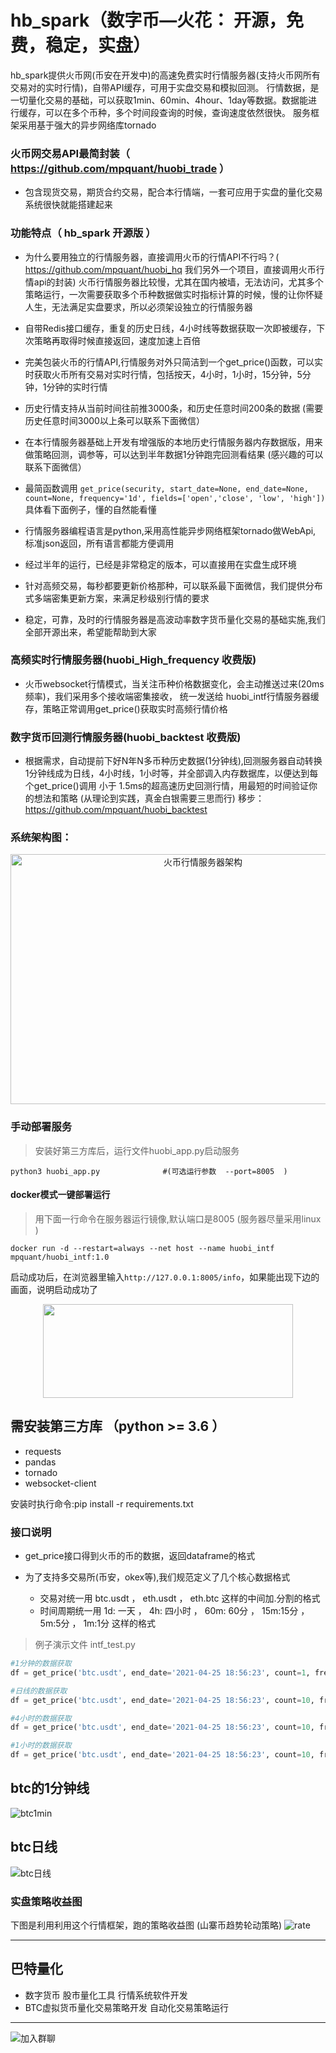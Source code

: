 # hb_spark（数字币—火花： 开源，免费，稳定，实盘）

hb_spark提供火币网(币安在开发中)的高速免费实时行情服务器(支持火币网所有交易对的实时行情)，自带API缓存，可用于实盘交易和模拟回测。
行情数据，是一切量化交易的基础，可以获取1min、60min、4hour、1day等数据。数据能进行缓存，可以在多个币种，多个时间段查询的时候，查询速度依然很快。
服务框架采用基于强大的异步网络库tornado

### 火币网交易API最简封装（ https://github.com/mpquant/huobi_trade ）
* 包含现货交易，期货合约交易，配合本行情端，一套可应用于实盘的量化交易系统很快就能搭建起来   
   
### 功能特点（ hb_spark 开源版 ）
* 为什么要用独立的行情服务器，直接调用火币的行情API不行吗？( https://github.com/mpquant/huobi_hq 我们另外一个项目，直接调用火币行情api的封装) 
  火币行情服务器比较慢，尤其在国内被墙，无法访问，尤其多个策略运行，一次需要获取多个币种数据做实时指标计算的时候，慢的让你怀疑人生，无法满足实盘要求，所以必须架设独立的行情服务器

* 自带Redis接口缓存，重复的历史日线，4小时线等数据获取一次即被缓存，下次策略再取得时候直接返回，速度加速上百倍  

* 完美包装火币的行情API,行情服务对外只简洁到一个get_price()函数，可以实时获取火币所有交易对实时行情，包括按天，4小时，1小时，15分钟，5分钟，1分钟的实时行情

* 历史行情支持从当前时间往前推3000条，和历史任意时间200条的数据 (需要历史任意时间3000以上条可以联系下面微信）

* 在本行情服务器基础上开发有增强版的本地历史行情服务器内存数据版，用来做策略回测，调参等，可以达到半年数据1分钟跑完回测看结果 (感兴趣的可以联系下面微信）

* 最简函数调用 `get_price(security, start_date=None, end_date=None, count=None, frequency='1d', fields=['open','close', 'low', 'high'])` 具体看下面例子，懂的自然能看懂

* 行情服务器编程语言是python,采用高性能异步网络框架tornado做WebApi, 标准json返回，所有语言都能方便调用

* 经过半年的运行，已经是非常稳定的版本，可以直接用在实盘生成环境

* 针对高频交易，每秒都要更新价格那种，可以联系最下面微信，我们提供分布式多端密集更新方案，来满足秒级别行情的要求

* 稳定，可靠，及时的行情服务器是高波动率数字货币量化交易的基础实施,我们全部开源出来，希望能帮助到大家


### 高频实时行情服务器(huobi_High_frequency 收费版)
* 火币websocket行情模式，当关注币种价格数据变化，会主动推送过来(20ms频率)，我们采用多个接收端密集接收， 统一发送给 huobi_intf行情服务器缓存，策略正常调用get_price()获取实时高频行情价格
   
   
### 数字货币回测行情服务器(huobi_backtest 收费版)
* 根据需求，自动提前下好N年N多币种历史数据(1分钟线),回测服务器自动转换1分钟线成为日线，4小时线，1小时等，并全部调入内存数据库，以便达到每个get_price()调用 小于 1.5ms的超高速历史回测行情，用最短的时间验证你的想法和策略 (从理论到实践，真金白银需要三思而行)   移步： https://github.com/mpquant/huobi_backtest
   

### 系统架构图：
<div  align="center"> <img src="/img/构架图.jpg" width = "600" height = "400" alt="火币行情服务器架构" /> </div>

### 手动部署服务
> 安装好第三方库后，运行文件huobi_app.py启动服务
```  
python3 huobi_app.py              #(可选运行参数  --port=8005  )
```       

#### docker模式一键部署运行
> 用下面一行命令在服务器运行镜像,默认端口是8005 (服务器尽量采用linux ) 
```  
docker run -d --restart=always --net host --name huobi_intf  mpquant/huobi_intf:1.0
```

启动成功后，在浏览器里输入`http://127.0.0.1:8005/info`，如果能出现下边的画面，说明启动成功了  
<div  align="center"> <img src="/img/info.png" width = "400" height = "150" /> </div>


## 需安装第三方库 （python >= 3.6 ）
* requests
* pandas
* tornado
* websocket-client

安装时执行命令:pip install -r requirements.txt

### 接口说明
* get_price接口得到火币的币的数据，返回dataframe的格式

* 为了支持多交易所(币安，okex等),我们规范定义了几个核心数据格式
   * 交易对统一用 btc.usdt  ，  eth.usdt  ，    eth.btc  这样的中间加.分割的格式
   * 时间周期统一用 1d: 一天 ，  4h: 四小时 ，  60m: 60分 ，  15m:15分 ，  5m:5分 ，   1m:1分   这样的格式

> 例子演示文件 intf_test.py
```python
#1分钟的数据获取
df = get_price('btc.usdt', end_date='2021-04-25 18:56:23', count=1, frequency='1m')

#日线的数据获取
df = get_price('btc.usdt', end_date='2021-04-25 18:56:23', count=10, frequency='1d')

#4小时的数据获取
df = get_price('btc.usdt', end_date='2021-04-25 18:56:23', count=10, frequency='4h')

#1小时的数据获取
df = get_price('btc.usdt', end_date='2021-04-25 18:56:23', count=10, frequency='60m')

```

## btc的1分钟线
![btc1min](/img/btc_1min.png)

## btc日线
![btc日线](/img/btc_1day.png)
 

### 实盘策略收益图
下图是利用利用这个行情框架，跑的策略收益图 (山寨币趋势轮动策略)
![rate](/img/rate.png)



----------------------------------------------------

## 巴特量化
* 数字货币 股市量化工具 行情系统软件开发
* BTC虚拟货币量化交易策略开发 自动化交易策略运行
----------------------------------------------------

![加入群聊](/img/qrcode.png) 
